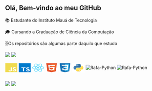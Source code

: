 ## Olá, Bem-vindo ao meu GitHub

  📚 Estudante do Instituto Mauá de Tecnologia
  
  🎓 Cursando a Graduação de Ciência da Computação
  
  🗄️Os repositórios são algumas parte daquilo que estudo
  
  <div >
    <img height="180em" src="https://github-readme-stats.vercel.app/api?username=Cadub&show_icons=true&theme=dark">
    <img height="180em" src="https://github-readme-stats.vercel.app/api/top-langs/?username=Cadub&layout=compact&theme=dark"
  </div>
  
  
 <div style="display: inline_block"><br>
  <img align="center" alt="Cadu-Js" height="30" width="40" src="https://raw.githubusercontent.com/devicons/devicon/master/icons/javascript/javascript-plain.svg">
  <img align="center" alt="Cadu-Ts" height="30" width="40" src="https://raw.githubusercontent.com/devicons/devicon/master/icons/typescript/typescript-plain.svg">
  <img align="center" alt="Cadu-React" height="30" width="40" src="https://raw.githubusercontent.com/devicons/devicon/master/icons/react/react-original.svg">
  <img align="center" alt="Cadu-HTML" height="30" width="40" src="https://raw.githubusercontent.com/devicons/devicon/master/icons/html5/html5-original.svg">
  <img align="center" alt="Cadu-CSS" height="30" width="40" src="https://raw.githubusercontent.com/devicons/devicon/master/icons/css3/css3-original.svg">
  <img align="center" alt="Rafa-Python" height="30" width="40" src="https://raw.githubusercontent.com/devicons/devicon/master/icons/python/python-original.svg">
  <img align="center" alt="Rafa-Python" height="30" width="40" src="https://raw.githubusercontent.com/jmnote/z-icons/master/svg/java.svg">
  <img align="center" alt="Rafa-Python" height="30" width="40" src="https://raw.githubusercontent.com/jmnote/z-icons/master/svg/git.svg">
</div>

 ##
  
 <div>
  <a href="https://www.linkedin.com/in/cadu-dias-45b596238/" target="_blank"><img src="https://img.shields.io/badge/-LinkedIn-%230077B5?style=for-the-badge&logo=linkedin&logoColor=white" target="_blank"></a>   
   <a href = "mailto:cadubas1@gmail.com"><img src="https://img.shields.io/badge/-Gmail-%23333?style=for-the-badge&logo=gmail&logoColor=white" target="_blank"></a>
  </div>
  
  
